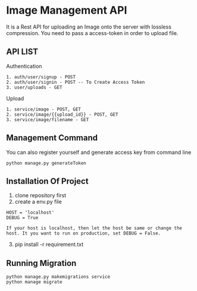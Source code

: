 # Image Management API

It is a Rest API for uploading an Image onto the server with lossless compression. You need to pass a access-token in order to 
upload file.

## API LIST

Authentication
```
1. auth/user/signup - POST
2. auth/user/signin - POST -- To Create Access Token
3. user/uploads - GET
```

Upload
```
1. service/image - POST, GET
2. service/image/{{upload_id}} - POST, GET
3. service/image/filename - GET
```

## Management Command
You can also register yourself and generate access key from command line
```
python manage.py generateToken
```

## Installation Of Project

1. clone repository first
2. create a env.py file
  ```
  HOST = 'localhost'
  DEBUG = True
  ```
  ```
  If your host is localhost, then let the host be same or change the host. It you want to run on production, set DEBUG = False.
  ```
3. pip install -r requirement.txt

## Running Migration
```
python manage.py makemigrations service
python manage migrate
```
